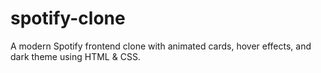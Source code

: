 # spotify-clone
A modern Spotify frontend clone with animated cards, hover effects, and dark theme using HTML &amp; CSS.
